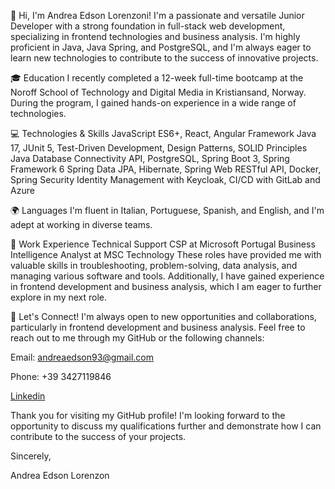 👋 Hi, I'm Andrea Edson Lorenzoni!
I'm a passionate and versatile Junior Developer with a strong foundation in full-stack web development, specializing in frontend technologies and business analysis. I'm highly proficient in Java, Java Spring, and PostgreSQL, and I'm always eager to learn new technologies to contribute to the success of innovative projects.

🎓 Education
I recently completed a 12-week full-time bootcamp at the Noroff School of Technology and Digital Media in Kristiansand, Norway. During the program, I gained hands-on experience in a wide range of technologies.

💻 Technologies & Skills
JavaScript ES6+, React, Angular Framework
Java 17, JUnit 5, Test-Driven Development, Design Patterns, SOLID Principles
Java Database Connectivity API, PostgreSQL, Spring Boot 3, Spring Framework 6
Spring Data JPA, Hibernate, Spring Web
RESTful API, Docker, Spring Security
Identity Management with Keycloak, CI/CD with GitLab and Azure

🌍 Languages
I'm fluent in Italian, Portuguese, Spanish, and English, and I'm adept at working in diverse teams.

🔧 Work Experience
Technical Support CSP at Microsoft Portugal
Business Intelligence Analyst at MSC Technology
These roles have provided me with valuable skills in troubleshooting, problem-solving, data analysis, and managing various software and tools. Additionally, I have gained experience in frontend development and business analysis, which I am eager to further explore in my next role.

🤝 Let's Connect!
I'm always open to new opportunities and collaborations, particularly in frontend development and business analysis. Feel free to reach out to me through my GitHub or the following channels:

Email: andreaedson93@gmail.com


Phone: +39 3427119846

[Linkedin](https://www.linkedin.com/in/andrea-edson-lorenzoni-b296ab1aa/)

Thank you for visiting my GitHub profile! I'm looking forward to the opportunity to discuss my qualifications further and demonstrate how I can contribute to the success of your projects.

Sincerely,

Andrea Edson Lorenzon

<!---
AndreEdson93L/AndreEdson93L is a ✨ special ✨ repository because its `README.md` (this file) appears on your GitHub profile.
You can click the Preview link to take a look at your changes.
--->

